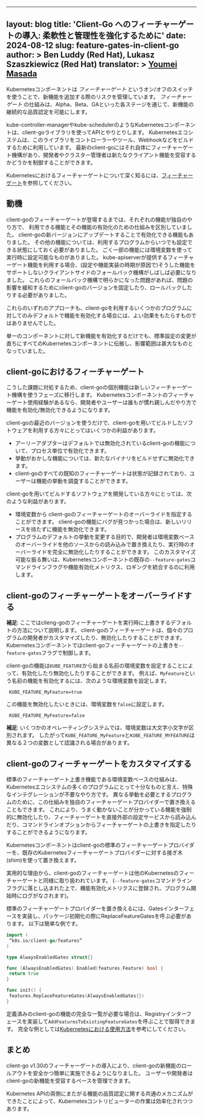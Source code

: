 
---
layout: blog
title: 'Client-Go へのフィーチャーゲートの導入: 柔軟性と管理性を強化するために'
date: 2024-08-12
slug: feature-gates-in-client-go
author: >
 Ben Luddy (Red Hat),
 Lukasz Szaszkiewicz (Red Hat)
translator: >
  [Youmei Masada](https://github.com/youmeim)
---

Kubernetesコンポーネントは _フィーチャーゲート_ というオン/オフのスイッチを使うことで、新機能を追加する際のリスクを管理しています。
_フィーチャーゲート_ の仕組みは、Alpha、Beta、GAといった各ステージを通じて、新機能の継続的な品質認定を可能にします。

kube-controller-managerやkube-schedulerのようなKubernetesコンポーネントは、client-goライブラリを使ってAPIとやりとりします。
Kubernetesエコシステムは、このライブラリをコントローラーやツール、Webhookなどをビルドするために利用しています。
最新のclient-goにはそれ自体にフィーチャーゲート機構があり、開発者やクラスター管理者は新たなクライアント機能を受容するかどうかを制御することができます。

Kubernetesにおけるフィーチャーゲートについて深く知るには、[フィーチャーゲート](/ja/docs/reference/command-line-tools-reference/feature-gates/)を参照してください。

## 動機

client-goのフィーチャーゲートが登場するまでは、それぞれの機能が独自のやり方で、 利用できる機能とその機能の有効化のための仕組みを区別していました。
client-goの新バージョンにアップデートすることで有効化できる機能もありました。
その他の機能については、利用するプログラムからいつでも設定できる状態にしておく必要がありました。
ごく一部の機能には環境変数を使って実行時に設定可能なものがありました。
kube-apiserverが提供するフィーチャーゲート機能を利用する場合、(設定や機能実装の時期が原因で)そうした機能をサポートしないクライアントサイドのフォールバック機構がしばしば必要になりました。
これらのフォールバック機構で明らかになった問題があれば、問題の影響を緩和するためにclient-goのバージョンを固定したり、ロールバックしたりする必要がありました。

これらのいずれのアプローチも、client-goを利用するいくつかのプログラムに対してのみデフォルトで機能を有効化する場合には、よい効果をもたらすものではありませんでした。

単一のコンポーネントに対して新機能を有効化するだけでも、標準設定の変更が直ちにすべてのKubernetesコンポーネントに伝搬し、影響範囲は甚大なものとなっていました。

## client-goにおけるフィーチャーゲート

こうした課題に対処するため、client-goの個別機能は新しいフィーチャーゲート機構を使うフェーズに移行します。
Kubernetesコンポーネントのフィーチャーゲート使用経験があるなら、開発者やユーザーは誰もが慣れ親しんだやり方で機能を有効化/無効化できるようになります。

client-goの最近のバージョンを使うだけで、client-goを用いてビルドしたソフトウェアを利用する方々にとってはいくつかの利益があります。

* アーリーアダプターはデフォルトでは無効化されているclient-goの機能について、プロセス単位で有効化できます。
* 挙動がおかしな機能については、新たなバイナリをビルドせずに無効化できます。
* client-goのすべての既知のフィーチャーゲートは状態が記録されており、ユーザーは機能の挙動を調査することができます。

client-goを用いてビルドするソフトウェアを開発している方々にとっては、次のような利益があります。

* 環境変数から client-goのフィーチャーゲートのオーバーライドを指定することができます。
  client-goの機能にバグが見つかった場合は、新しいリリースを待たずに機能を無効化できます。
* プログラムのデフォルトの挙動を変更する目的で、開発者は環境変数ベースのオーバーライドを他のソースからの読み込みで置き換えたり、実行時のオーバーライドを完全に無効化したりすることができます。
このカスタマイズ可能な振る舞いは、Kubernetesコンポーネントの既存の`--feature-gates`コマンドラインフラグや機能有効化メトリクス、ロギングを統合するのに利用します。

## client-goのフィーチャーゲートをオーバーライドする

**補足**: ここではclieng-goのフィーチャーゲートを実行時に上書きするデフォルトの方法について説明します。
client-goのフィーチャーゲートは、個々のプログラムの開発者がカスタマイズしたり、無効化したりすることができます。
Kubernetesコンポーネントではclient-goフィーチャーゲートの上書きを`--feature-gates`フラグで制御します。

client-goの機能は`KUBE_FEATURE`から始まる名前の環境変数を設定することによって、有効化したり無効化したりすることができます。
例えば、`MyFeature`という名前の機能を有効化するには、次のような環境変数を設定します。

```
 KUBE_FEATURE_MyFeature=true
```

この機能を無効化したいときには、環境変数を`false`に設定します。

```
 KUBE_FEATURE_MyFeature=false
```

**補足**: いくつかのオペレーティングシステムでは、環境変数は大文字小文字が区別されます。
したがって`KUBE_FEATURE_MyFeature`と`KUBE_FEATURE_MYFEATURE`は異なる２つの変数として認識される場合があります。

## client-goのフィーチャーゲートをカスタマイズする

標準のフィーチャーゲート上書き機能である環境変数ベースの仕組みは、Kubernetesエコシステムの多くのプログラムにとって十分なものと言え、特殊なインテグレーションが不要なやり方です。
異なる挙動を必要とするプログラムのために、この仕組みを独自のフィーチャーゲートプロバイダーで置き換えることもできます。
これにより、うまく動かないことが分かっている機能を強制的に無効化したり、フィーチャーゲートを直接外部の設定サービスから読み込んだり、コマンドラインオプションからフィーチャーゲートの上書きを指定したりすることができるようになります。

Kubernetesコンポーネントはclient-goの標準のフィーチャーゲートプロバイダーを、既存のKubernetesフィーチャーゲートプロバイダーに対する接ぎ木(shim)を使って置き換えます。

実用的な理由から、client-goのフィーチャーゲートは他のKubernetesのフィーチャーゲートと同様に取り扱われています。
(`--feature-gates`コマンドラインフラグに落とし込まれた上で、機能有効化メトリクスに登録され、プログラム開始時にログがなされます)。

標準のフィーチャーゲートプロバイダーを置き換えるには、Gatesインターフェースを実装し、パッケージ初期化の際にReplaceFeatureGatesを呼ぶ必要があります。
以下は簡単な例です。


```go
import (
 “k8s.io/client-go/features”
)

type AlwaysEnabledGates struct{}

func (AlwaysEnabledGates) Enabled(features.Feature) bool {
 return true
}

func init() {
 features.ReplaceFeatureGates(AlwaysEnabledGates{})
}
```

定義済みのclient-goの機能の完全な一覧が必要な場合は、Registryインターフェースを実装して`AddFeaturesToExistingFeatureGates`を呼ぶことで取得できます。
完全な例としては[Kubernetesにおける使用方法](https://github.com/kubernetes/kubernetes/blob/64ba17c605a41700f7f4c4e27dca3684b593b2b9/pkg/features/kube_features.go#L990-L997)を参考にしてください。

## まとめ

client-go v1.30のフィーチャーゲートの導入により、client-goの新機能のロールアウトを安全かつ簡単に実施できるようになりました。
ユーザーや開発者はclient-goの新機能を受容するペースを管理できます。

Kubernetes APIの両側にまたがる機能の品質認定に関する共通のメカニズムができたことによって、Kubernetesコントリビューターの作業は効率化されつつあります。

